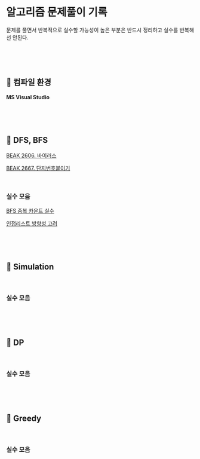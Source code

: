 

# 알고리즘 문제풀이 기록

문제를 풀면서 반복적으로 실수할 가능성이 높은 부분은 반드시 정리하고 실수를 반복해선 안된다. 







<br>

<br>

<br>

## &#128297; 컴파일 환경

**MS Visual Studio**



<br>

<br>

<br>

## &#127813; DFS, BFS

[BEAK 2606. 바이러스](./BAEK_2606)

[BEAK 2667. 단지번호붙이기](./BAEK_2667)

<br>

### 실수 모음

[BFS 중복 카운트 실수](./BAEK_2667#실수한-부분)

[인접리스트 방향성 고려](./BAEK_2606#실수한-부분)



<br>

<br>

<br>

## &#127816; Simulation





<br>

### 실수 모음

<br><br><br>

## &#127819; DP





<br>

### 실수 모음

<br><br><br>

## &#127820; Greedy



<br>

### 실수 모음

<br><br><br>





